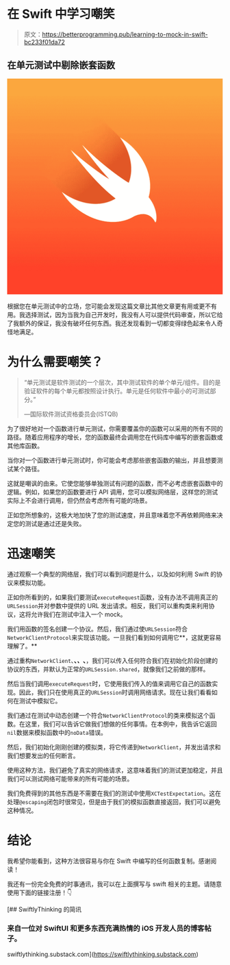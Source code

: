 # 在 Swift 中学习嘲笑

> 原文：<https://betterprogramming.pub/learning-to-mock-in-swift-bc233f01da72>

## 在单元测试中剔除嵌套函数

![](img/f0a805f2e038f0b9c798271857fd7ff0.png)

根据您在单元测试中的立场，您可能会发现这篇文章比其他文章更有用或更不有用。我选择测试，因为当我为自己开发时，我没有人可以提供代码审查，所以它给了我额外的保证，我没有破坏任何东西。我还发现看到一切都变得绿色起来令人奇怪地满足。

# 为什么需要嘲笑？

> “单元测试是软件测试的一个层次，其中测试软件的单个单元/组件。目的是验证软件的每个单元都按照设计执行。单元是任何软件中最小的可测试部分。”
> 
> —国际软件测试资格委员会(ISTQB)

为了很好地对一个函数进行单元测试，你需要覆盖你的函数可以采用的所有不同的路径。随着应用程序的增长，您的函数最终会调用您在代码库中编写的嵌套函数或其他库函数。

当你对一个函数进行单元测试时，你可能会考虑那些嵌套函数的输出，并且想要测试某个路径。

这就是嘲讽的由来。它使您能够单独测试有问题的函数，而不必考虑嵌套函数中的逻辑。例如，如果您的函数要进行 API 调用，您可以模拟网络层，这样您的测试实际上不会进行调用，但仍然会考虑所有可能的场景。

正如您所想象的，这极大地加快了您的测试速度，并且意味着您不再依赖网络来决定您的测试是通过还是失败。

# 迅速嘲笑

通过观察一个典型的网络层，我们可以看到问题是什么，以及如何利用 Swift 的协议来模拟功能。

正如你所看到的，如果我们要测试`executeRequest`函数，没有办法不调用真正的`URLSession`并对参数中提供的 URL 发出请求。相反，我们可以重构类来利用协议，这将允许我们在测试中注入一个 mock。

我们用函数的签名创建一个协议。然后，我们通过使`URLSession`符合`NetworkClientProtocol`来实现该功能。一旦我们看到如何调用它**，这就更容易理解了。**

通过重构`NetworkClient`、**、*、*、**，我们可以传入任何符合我们在初始化阶段创建的协议的东西，并默认为正常的`URLSession.shared`，就像我们之前做的那样。

然后当我们调用`executeRequest`时，它使用我们传入的值来调用它自己的函数实现。因此，我们只在使用真正的`URLSession`时调用网络请求。现在让我们看看如何在测试中模拟它。

我们通过在测试中动态创建一个符合`NetworkClientProtocol`的类来模拟这个函数。在这里，我们可以告诉它做我们想做的任何事情。在本例中，我告诉它返回`nil`数据来模拟函数中的`noData`错误。

然后，我们初始化刚刚创建的模拟类，将它传递到`NetworkClient`，并发出请求和我们想要发出的任何断言。

使用这种方法，我们避免了真实的网络请求，这意味着我们的测试更加稳定，并且我们可以测试网络可能带来的所有可能的场景。

我们免费得到的其他东西是不需要在我们的测试中使用`XCTestExpectation`。这在处理`@escaping`闭包时很常见，但是由于我们的模拟函数直接返回，我们可以避免这种情况。

# 结论

我希望你能看到，这种方法很容易与你在 Swift 中编写的任何函数复制。感谢阅读！

我还有一份完全免费的时事通讯，我可以在上面撰写与 swift 相关的主题。请随意使用下面的链接注册！👇

[](https://swiftlythinking.substack.com) [## SwiftlyThinking 的简讯

### 来自一位对 SwiftUI 和更多东西充满热情的 iOS 开发人员的博客帖子。

swiftlythinking.substack.com](https://swiftlythinking.substack.com)